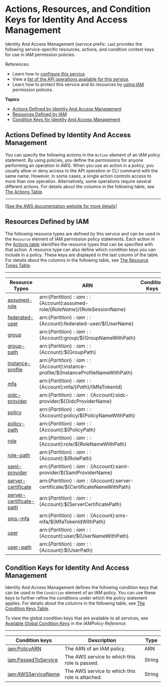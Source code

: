 # Actions, Resources, and Condition Keys for Identity And Access Management<a name="list_identityandaccessmanagement"></a>

Identity And Access Management \(service prefix: `iam`\) provides the following service\-specific resources, actions, and condition context keys for use in IAM permission policies\.

References:
+ Learn how to [configure this service](http://docs.aws.amazon.com/IAM/latest/UserGuide/)\.
+ View a [list of the API operations available for this service](http://docs.aws.amazon.com/IAM/latest/APIReference/)\.
+ Learn how to protect this service and its resources by [using IAM](http://docs.aws.amazon.com/IAM/latest/UserGuide/access_policies.html) permission policies\.

**Topics**
+ [Actions Defined by Identity And Access Management](#identityandaccessmanagement-actions-as-permissions)
+ [Resources Defined by IAM](#identityandaccessmanagement-resources-for-iam-policies)
+ [Condition Keys for Identity And Access Management](#identityandaccessmanagement-policy-keys)

## Actions Defined by Identity And Access Management<a name="identityandaccessmanagement-actions-as-permissions"></a>

You can specify the following actions in the `Action` element of an IAM policy statement\. By using policies, you define the permissions for anyone performing an operation in AWS\. When you use an action in a policy, you usually allow or deny access to the API operation or CLI command with the same name\. However, in some cases, a single action controls access to more than one operation\. Alternatively, some operations require several different actions\. For details about the columns in the following table, see [The Actions Table](reference_policies_actions-resources-contextkeys.md#actions_table)\.


****  
[\[See the AWS documentation website for more details\]](http://docs.aws.amazon.com/IAM/latest/UserGuide/list_identityandaccessmanagement.html)

## Resources Defined by IAM<a name="identityandaccessmanagement-resources-for-iam-policies"></a>

The following resource types are defined by this service and can be used in the `Resource` element of IAM permission policy statements\. Each action in the [Actions table](#identityandaccessmanagement-actions-as-permissions) identifies the resource types that can be specified with that action\. A resource type can also define which condition keys you can include in a policy\. These keys are displayed in the last column of the table\. For details about the columns in the following table, see [The Resource Types Table](reference_policies_actions-resources-contextkeys.md#resources_table)\.


****  

| Resource Types | ARN | Condition Keys | 
| --- | --- | --- | 
| [assumed\-role](http://docs.aws.amazon.com/IAM/latest/APIReference/) | arn:$\{Partition\}:iam::$\{Account\}:assumed\-role/$\{RoleName\}/$\{RoleSessionName\} |  | 
| [federated\-user](http://docs.aws.amazon.com/IAM/latest/APIReference/) | arn:$\{Partition\}:iam::$\{Account\}:federated\-user/$\{UserName\} |  | 
| [group](http://docs.aws.amazon.com/IAM/latest/APIReference/API_Group.html) | arn:$\{Partition\}:iam::$\{Account\}:group/$\{GroupNameWithPath\} |  | 
| [group\-path](http://docs.aws.amazon.com/IAM/latest/APIReference/API_Group.html) | arn:$\{Partition\}:iam::$\{Account\}:$\{GroupPath\} |  | 
| [instance\-profile](http://docs.aws.amazon.com/IAM/latest/APIReference/API_InstanceProfile.html) | arn:$\{Partition\}:iam::$\{Account\}:instance\-profile/$\{InstanceProfileNameWithPath\} |  | 
| [mfa](http://docs.aws.amazon.com/IAM/latest/APIReference/API_MFADevice.html) | arn:$\{Partition\}:iam::$\{Account\}:mfa/$\{Path\}/$\{MfaTokenId\} |  | 
| [oidc\-provider](http://docs.aws.amazon.com/IAM/latest/APIReference/API_GetOpenIDConnectProvider.html) | arn:$\{Partition\}:iam::$\{Account\}:oidc\-provider/$\{OidcProviderName\} |  | 
| [policy](http://docs.aws.amazon.com/IAM/latest/APIReference/API_Policy.html) | arn:$\{Partition\}:iam::$\{Account\}:policy/$\{PolicyNameWithPath\} |  | 
| [policy\-path](http://docs.aws.amazon.com/IAM/latest/APIReference/API_Policy.html) | arn:$\{Partition\}:iam::$\{Account\}:$\{PolicyPath\} |  | 
| [role](http://docs.aws.amazon.com/IAM/latest/APIReference/API_Role.html) | arn:$\{Partition\}:iam::$\{Account\}:role/$\{RoleNameWithPath\} |  | 
| [role\-path](http://docs.aws.amazon.com/IAM/latest/APIReference/API_Role.html) | arn:$\{Partition\}:iam::$\{Account\}:$\{RolePath\} |  | 
| [saml\-provider](http://docs.aws.amazon.com/IAM/latest/APIReference/API_GetSAMLProvider.html) | arn:$\{Partition\}:iam::$\{Account\}:saml\-provider/$\{SamlProviderName\} |  | 
| [server\-certificate](http://docs.aws.amazon.com/IAM/latest/APIReference/API_ServerCertificate.html) | arn:$\{Partition\}:iam::$\{Account\}:server\-certificate/$\{CertificateNameWithPath\} |  | 
| [server\-certificate\-path](http://docs.aws.amazon.com/IAM/latest/APIReference/API_ServerCertificate.html) | arn:$\{Partition\}:iam::$\{Account\}:$\{ServerCertificatePath\} |  | 
| [sms\-mfa](http://docs.aws.amazon.com/IAM/latest/APIReference/) | arn:$\{Partition\}:iam::$\{Account\}:sms\-mfa/$\{MfaTokenIdWithPath\} |  | 
| [user](http://docs.aws.amazon.com/IAM/latest/APIReference/API_User.html) | arn:$\{Partition\}:iam::$\{Account\}:user/$\{UserNameWithPath\} |  | 
| [user\-path](http://docs.aws.amazon.com/IAM/latest/APIReference/API_User.html) | arn:$\{Partition\}:iam::$\{Account\}:$\{UserPath\} |  | 

## Condition Keys for Identity And Access Management<a name="identityandaccessmanagement-policy-keys"></a>

Identity And Access Management defines the following condition keys that can be used in the `Condition` element of an IAM policy\. You can use these keys to further refine the conditions under which the policy statement applies\. For details about the columns in the following table, see [The Condition Keys Table](reference_policies_actions-resources-contextkeys.md#context_keys_table)\.

To view the global condition keys that are available to all services, see [Available Global Condition Keys](http://docs.aws.amazon.com/IAM/latest/UserGuide/reference_policies_condition-keys.html#AvailableKeys) in the *IAMPolicy Reference*\.


****  

| Condition keys | Description | Type | 
| --- | --- | --- | 
| [iam:PolicyARN](http://docs.aws.amazon.com/IAM/latest/UserGuide/reference_policies_condition-keys.html#available-keys-for-iam) | The ARN of an IAM policy\. | ARN | 
| [iam:PassedToService](http://docs.aws.amazon.com/IAM/latest/UserGuide/) | The AWS service to which this role is passed\. | String | 
| [iam:AWSServiceName](http://docs.aws.amazon.com/IAM/latest/UserGuide/) | The AWS service to which this role is attached\. | String | 